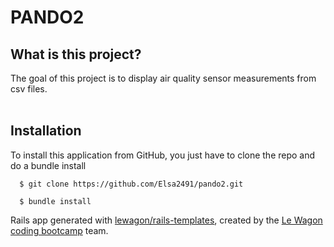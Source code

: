 # PANDO2

## What is this project?
The goal of this project is to display air quality sensor measurements from csv files.
<br>
<br>
## Installation
To install this application from GitHub, you just have to clone the repo and do a bundle install
```
  $ git clone https://github.com/Elsa2491/pando2.git

  $ bundle install
```

Rails app generated with [lewagon/rails-templates](https://github.com/lewagon/rails-templates), created by the [Le Wagon coding bootcamp](https://www.lewagon.com) team.
